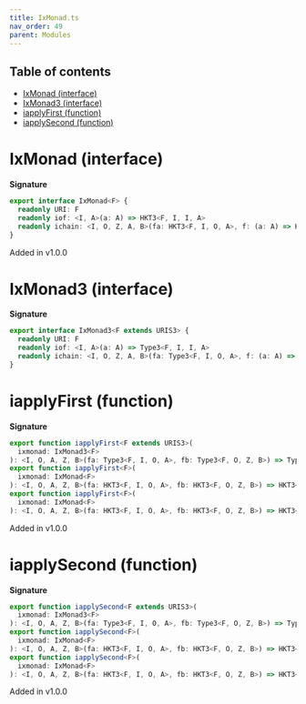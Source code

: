 ```yaml
---
title: IxMonad.ts
nav_order: 49
parent: Modules
---
```


<h2 class="text-delta">Table of contents</h2>

- [IxMonad (interface)](#ixmonad-interface)
- [IxMonad3 (interface)](#ixmonad3-interface)
- [iapplyFirst (function)](#iapplyfirst-function)
- [iapplySecond (function)](#iapplysecond-function)

# IxMonad (interface)

**Signature**

```ts
export interface IxMonad<F> {
  readonly URI: F
  readonly iof: <I, A>(a: A) => HKT3<F, I, I, A>
  readonly ichain: <I, O, Z, A, B>(fa: HKT3<F, I, O, A>, f: (a: A) => HKT3<F, O, Z, B>) => HKT3<F, I, Z, B>
}
```

Added in v1.0.0

# IxMonad3 (interface)

**Signature**

```ts
export interface IxMonad3<F extends URIS3> {
  readonly URI: F
  readonly iof: <I, A>(a: A) => Type3<F, I, I, A>
  readonly ichain: <I, O, Z, A, B>(fa: Type3<F, I, O, A>, f: (a: A) => Type3<F, O, Z, B>) => Type3<F, I, Z, B>
}
```

# iapplyFirst (function)

**Signature**

```ts
export function iapplyFirst<F extends URIS3>(
  ixmonad: IxMonad3<F>
): <I, O, A, Z, B>(fa: Type3<F, I, O, A>, fb: Type3<F, O, Z, B>) => Type3<F, I, Z, A>
export function iapplyFirst<F>(
  ixmonad: IxMonad<F>
): <I, O, A, Z, B>(fa: HKT3<F, I, O, A>, fb: HKT3<F, O, Z, B>) => HKT3<F, I, Z, A>
export function iapplyFirst<F>(
  ixmonad: IxMonad<F>
): <I, O, A, Z, B>(fa: HKT3<F, I, O, A>, fb: HKT3<F, O, Z, B>) => HKT3<F, I, Z, A> { ... }
```

Added in v1.0.0

# iapplySecond (function)

**Signature**

```ts
export function iapplySecond<F extends URIS3>(
  ixmonad: IxMonad3<F>
): <I, O, A, Z, B>(fa: Type3<F, I, O, A>, fb: Type3<F, O, Z, B>) => Type3<F, I, Z, B>
export function iapplySecond<F>(
  ixmonad: IxMonad<F>
): <I, O, A, Z, B>(fa: HKT3<F, I, O, A>, fb: HKT3<F, O, Z, B>) => HKT3<F, I, Z, B>
export function iapplySecond<F>(
  ixmonad: IxMonad<F>
): <I, O, A, Z, B>(fa: HKT3<F, I, O, A>, fb: HKT3<F, O, Z, B>) => HKT3<F, I, Z, B> { ... }
```

Added in v1.0.0
